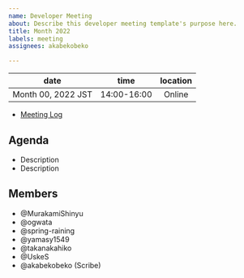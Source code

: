 ```yaml
---
name: Developer Meeting
about: Describe this developer meeting template's purpose here.
title: Month 2022
labels: meeting
assignees: akabekobeko

---
```


|date | time | location|
|:--:|:--:|:--:|
|Month 00, 2022 JST | 14:00-16:00 |Online|

- [Meeting Log]()

## Agenda

- Description
- Description

## Members

- @MurakamiShinyu
- @ogwata
- @spring-raining
- @yamasy1549
- @takanakahiko
- @UskeS
- @akabekobeko (Scribe)
